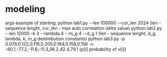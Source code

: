 # modeling
args
example of starting:
python lab1.py --len 100000 --cor_len 2024 (len - sequence lenght, cor_len - max auto correlation delta value)
python lab2.py --len 12000 -k 3 --lambda 4  --m_g 4 --d_g 1 (len - sequence lenght, d_g, lambda, k, m_g destrebution constants)
python lab3.py -p 0.079,0.122,0.116,0.205,0.164,0.158,0.156 -v -80.1,-77.2,-11.6,-11.3,36.2,42.4,79.1 (p[i] probability of v[i])
